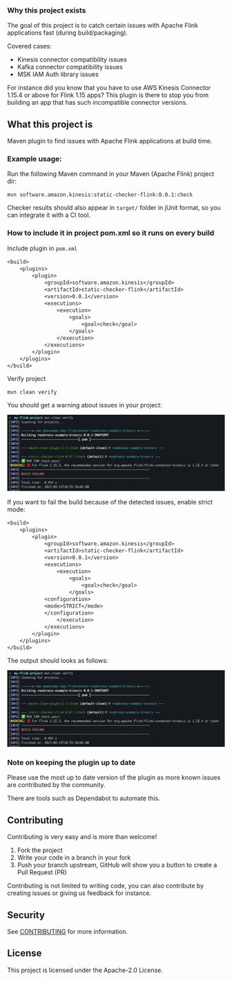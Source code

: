 ### Why this project exists

The goal of this project is to catch certain issues with Apache Flink applications fast (during build/packaging).

Covered cases:

- Kinesis connector compatibility issues
- Kafka connector compatibility issues
- MSK IAM Auth library issues

For instance did you know that you have to use AWS Kinesis Connector 1.15.4 or above for Flink 1.15 apps? This plugin
is there to stop you from building an app that has such incompatible connector versions.

## What this project is

Maven plugin to find issues with Apache Flink applications at build time.

### Example usage:

Run the following Maven command in your Maven (Apache Flink) project dir:

```
mvn software.amazon.kinesis:static-checker-flink:0.0.1:check
```

Checker results should also appear in `target/` folder in jUnit format, so you can integrate it with a CI tool.

### How to include it in project pom.xml so it runs on every build

Include plugin in `pom.xml`
```
<build>
    <plugins>
        <plugin>
            <groupId>software.amazon.kinesis</groupId>
            <artifactId>static-checker-flink</artifactId>
            <version>0.0.1</version>
            <executions>
                <execution>
                    <goals>
                        <goal>check</goal>
                    </goals>
                </execution>
            </executions>
        </plugin>
    </plugins>
</build>
```

Verify project
```
mvn clean verify
```

You should get a warning about issues in your project:

![](./screenshots/static-checker-strict-mode.png)

If you want to fail the build because of the detected issues, enable strict mode:

```
<build>
    <plugins>
        <plugin>
            <groupId>software.amazon.kinesis</groupId>
            <artifactId>static-checker-flink</artifactId>
            <version>0.0.1</version>
            <executions>
                <execution>
                    <goals>
                        <goal>check</goal>
                    </goals>
		    <configuration>
			<mode>STRICT</mode>
		    </configuration>
                </execution>
            </executions>
        </plugin>
    </plugins>
</build>
```

The output should looks as follows:

![](./screenshots/static-checker-strict-mode.png)

### Note on keeping the plugin up to date

Please use the most up to date version of the plugin as more known issues are contributed by the community.

There are tools such as Dependabot to automate this.

## Contributing

Contributing is very easy and is more than welcome!

1) Fork the project
2) Write your code in a branch in your fork
3) Push your branch upstream, GitHub will show you a button to create a Pull Request (PR)

Contributing is not limited to writing code, you can also contribute by creating issues or giving us feedback for instance. 

## Security

See [CONTRIBUTING](CONTRIBUTING.md#security-issue-notifications) for more information.

## License

This project is licensed under the Apache-2.0 License.

